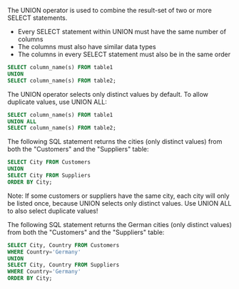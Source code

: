 The UNION operator is used to combine the result-set of two or more SELECT statements.

- Every SELECT statement within UNION must have the same number of columns
- The columns must also have similar data types
- The columns in every SELECT statement must also be in the same order

```sql
SELECT column_name(s) FROM table1
UNION
SELECT column_name(s) FROM table2;
```

The UNION operator selects only distinct values by default. To allow duplicate values, use UNION ALL:

```sql
SELECT column_name(s) FROM table1
UNION ALL
SELECT column_name(s) FROM table2;
```

The following SQL statement returns the cities (only distinct values) from both the "Customers" and the "Suppliers" table:
```sql
SELECT City FROM Customers
UNION
SELECT City FROM Suppliers
ORDER BY City;
```
Note: If some customers or suppliers have the same city, each city will only be listed once, because UNION selects only distinct values. Use UNION ALL to also select duplicate values!

The following SQL statement returns the German cities (only distinct values) from both the "Customers" and the "Suppliers" table:
```sql
SELECT City, Country FROM Customers
WHERE Country='Germany'
UNION
SELECT City, Country FROM Suppliers
WHERE Country='Germany'
ORDER BY City;
```
